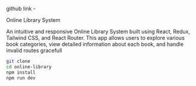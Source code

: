 github link -


 Online Library System

An intuitive and responsive Online Library System built using React, Redux, Tailwind CSS, and React Router. This app allows users to explore various book categories, view detailed information about each book, and handle invalid routes gracefull


```bash
git clone 
cd online-library
npm install
npm run dev




